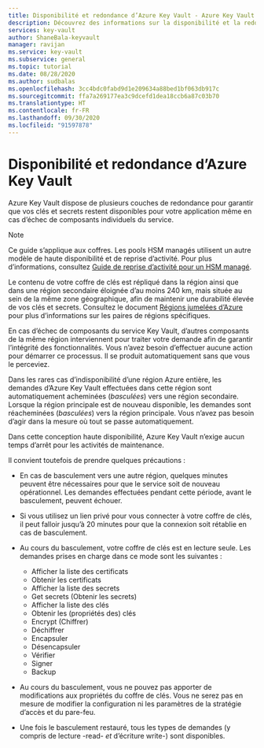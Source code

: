 ```yaml
---
title: Disponibilité et redondance d’Azure Key Vault - Azure Key Vault | Microsoft Docs
description: Découvrez des informations sur la disponibilité et la redondance d’Azure Key Vault.
services: key-vault
author: ShaneBala-keyvault
manager: ravijan
ms.service: key-vault
ms.subservice: general
ms.topic: tutorial
ms.date: 08/28/2020
ms.author: sudbalas
ms.openlocfilehash: 3cc4bdc0fabd9d1e209634a88bed1bf063db917c
ms.sourcegitcommit: ffa7a269177ea3c9dcefd1dea18ccb6a87c03b70
ms.translationtype: HT
ms.contentlocale: fr-FR
ms.lasthandoff: 09/30/2020
ms.locfileid: "91597878"
---
```

# <a name="azure-key-vault-availability-and-redundancy"></a>Disponibilité et redondance d’Azure Key Vault

Azure Key Vault dispose de plusieurs couches de redondance pour garantir que vos clés et secrets restent disponibles pour votre application même en cas d’échec de composants individuels du service.

> [!NOTE]
> Ce guide s’applique aux coffres. Les pools HSM managés utilisent un autre modèle de haute disponibilité et de reprise d’activité. Pour plus d’informations, consultez [Guide de reprise d’activité pour un HSM managé](../managed-hsm/disaster-recovery-guide.md).

Le contenu de votre coffre de clés est répliqué dans la région ainsi que dans une région secondaire éloignée d’au moins 240 km, mais située au sein de la même zone géographique, afin de maintenir une durabilité élevée de vos clés et secrets. Consultez le document [Régions jumelées d’Azure](../../best-practices-availability-paired-regions.md) pour plus d’informations sur les paires de régions spécifiques.

En cas d’échec de composants du service Key Vault, d’autres composants de la même région interviennent pour traiter votre demande afin de garantir l’intégrité des fonctionnalités. Vous n’avez besoin d’effectuer aucune action pour démarrer ce processus. Il se produit automatiquement sans que vous le perceviez.

Dans les rares cas d’indisponibilité d’une région Azure entière, les demandes d’Azure Key Vault effectuées dans cette région sont automatiquement acheminées (*basculées*) vers une région secondaire. Lorsque la région principale est de nouveau disponible, les demandes sont réacheminées (*basculées*) vers la région principale. Vous n’avez pas besoin d’agir dans la mesure où tout se passe automatiquement.

Dans cette conception haute disponibilité, Azure Key Vault n’exige aucun temps d’arrêt pour les activités de maintenance.

Il convient toutefois de prendre quelques précautions :

* En cas de basculement vers une autre région, quelques minutes peuvent être nécessaires pour que le service soit de nouveau opérationnel. Les demandes effectuées pendant cette période, avant le basculement, peuvent échouer.
* Si vous utilisez un lien privé pour vous connecter à votre coffre de clés, il peut falloir jusqu’à 20 minutes pour que la connexion soit rétablie en cas de basculement. 
* Au cours du basculement, votre coffre de clés est en lecture seule. Les demandes prises en charge dans ce mode sont les suivantes :
  * Afficher la liste des certificats
  * Obtenir les certificats
  * Afficher la liste des secrets
  * Get secrets (Obtenir les secrets)
  * Afficher la liste des clés
  * Obtenir les (propriétés des) clés
  * Encrypt (Chiffrer)
  * Déchiffrer
  * Encapsuler
  * Désencapsuler
  * Vérifier
  * Signer
  * Backup

* Au cours du basculement, vous ne pouvez pas apporter de modifications aux propriétés du coffre de clés. Vous ne serez pas en mesure de modifier la configuration ni les paramètres de la stratégie d’accès et du pare-feu.

* Une fois le basculement restauré, tous les types de demandes (y compris de lecture -read- *et* d’écriture write-) sont disponibles.
